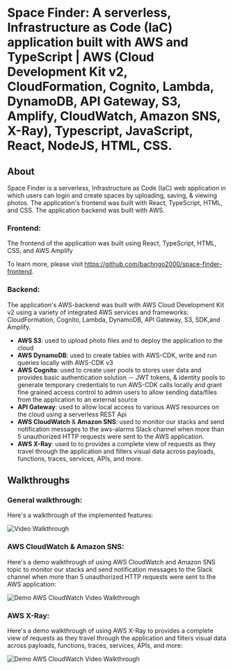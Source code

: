 # Space Finder: A serverless, Infrastructure as Code (IaC) application built with AWS and TypeScript | AWS (Cloud Development Kit v2, CloudFormation, Cognito, Lambda, DynamoDB, API Gateway, S3, Amplify, CloudWatch, Amazon SNS, X-Ray), Typescript, JavaScript, React, NodeJS, HTML, CSS.

## About
Space Finder is a serverless, Infrastructure as Code (IaC) web application in which users can login and create spaces by uploading, saving, & viewing photos.  The application's frontend was built with React, TypeScript, HTML, and CSS. The application backend was built with AWS.

### Frontend:
The frontend of the application was built using React, TypeScript, HTML, CSS, and AWS Amplify

To learn more, please visit https://github.com/bachngo2000/space-finder-frontend.

 ### Backend:
 The application's AWS-backend was built with AWS Cloud Development Kit v2 using a variety of integrated AWS services and frameworks: CloudFormation, Cognito, Lambda, DynamoDB, API Gateway,  S3, SDK,and Amplify.
 
 - **AWS S3**: used to upload photo files and to deploy the application to the cloud
 - **AWS DynamoDB**: used to create tables with AWS-CDK, write and run queries locally with AWS-CDK v3
 - **AWS Cognito**: used to create user pools to stores user data and provides basic authentication solution -- JWT tokens, & identity pools to generate temporary credentials to run AWS-CDK calls locally and grant fine grained access control to admin users to allow sending data/files from the application to an external source
 - **API Gateway**: used to allow local access to various AWS resources on the cloud using a serverless REST Api
 - **AWS CloudWatch** & **Amazon SNS**:  used to monitor our stacks and send notification messages to the aws-alarms Slack channel when more than 5 unauthorized HTTP requests were sent to the AWS application.
 - **AWS X-Ray**: used to to provides a complete view of requests as they travel through the application and filters visual data across payloads, functions, traces, services, APIs, and more.

## Walkthroughs
### General walkthrough: 
Here's a walkthrough of the implemented features:

<img src=walkthrough.gif title='Video Walkthrough' width='' alt='Video Walkthrough' />

### AWS CloudWatch & Amazon SNS: 
Here's a demo walkthrough of using AWS CloudWatch and Amazon SNS topic to monitor our stacks and send notification messages to the Slack channel when more than 5 unauthorized HTTP requests were sent to the AWS application:

<img src=CloudWatch_demo_walkthrough.gif title='Demo AWS CloudWatch Video Walkthrough' width='' alt='Demo AWS CloudWatch Video Walkthrough' />

### AWS X-Ray:
Here's a demo walkthrough of using AWS X-Ray to provides a complete view of requests as they travel through the application and filters visual data across payloads, functions, traces, services, APIs, and more:

<img src=XRay_demo_walkthrough.gif title='Demo AWS CloudWatch Video Walkthrough' width='' alt='Demo AWS CloudWatch Video Walkthrough' />



